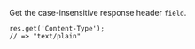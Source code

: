Get the case-insensitive response header `field`. 

```
res.get('Content-Type');
// => "text/plain"
```
